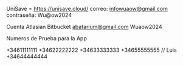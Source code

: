 UniSave = https://unisave.cloud/
correo: infowuaow@gmail.com
contraseña: Wu@ow2024

Cuenta Atlasian Bitbucket
abatarium@gmail.com
Wuaow2024


Numeros de Prueba para la App

+34611111111
+34622222222
+34633333333
+34655555555 // Luis
+34644444444